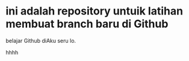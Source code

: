 # ini adalah repository untuik latihan membuat branch baru di Github
belajar Github diAku seru lo.

hhhh
